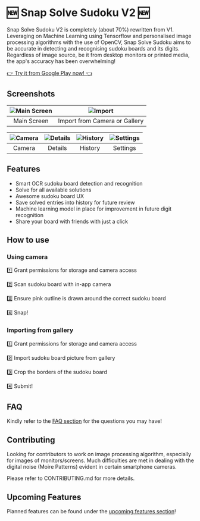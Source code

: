 # 🆕 Snap Solve Sudoku V2 🆕

Snap Solve Sudoku V2 is completely (about 70%) rewritten from V1. Leveraging on Machine Learning using Tensorflow and personalised image processing algorithms with the use of OpenCV, Snap Solve Sudoku aims to be accurate in detecting and recognising sudoku boards and its digits. Regardless of image source, be it from desktop monitors or printed media, the app's accuracy has been overwhelming!

[👉 Try it from Google Play now! 👈](https://play.google.com/store/apps/details?id=com.beebeeoii.snapsolvesudoku)

## Screenshots

| ![Main Screen](../v2/screenshots/main_screen.jpg) | ![Import](../v2/screenshots/import.jpg) |
|:-------------------:|:--------------:|
| Main Screen | Import from Camera or Gallery |

| ![Camera](../v2/screenshots/camera.jpg) | ![Details](../v2/screenshots/details.jpg) | ![History](../v2/screenshots/history.jpg) | ![Settings](../v2/screenshots/settings.jpg) |
|:--------------:|:---------------:|:---------------:|:----------------:|
| Camera         | Details         | History         | Settings         |

## Features

- Smart OCR sudoku board detection and recognition
- Solve for all available solutions
- Awesome sudoku board UX
- Save solved entries into history for future review
- Machine learning model in place for improvement in future digit recognition
- Share your board with friends with just a click

## How to use

### Using camera

1️⃣ Grant permissions for storage and camera access

2️⃣ Scan sudoku board with in-app camera

3️⃣ Ensure pink outline is drawn around the correct sudoku board

4️⃣ Snap!

### Importing from gallery

1️⃣ Grant permissions for storage and camera access

2️⃣ Import sudoku board picture from gallery

3️⃣ Crop the borders of the sudoku board

4️⃣ Submit!

## FAQ

Kindly refer to the [FAQ section](FAQ.md) for the questions you may have!

## Contributing

Looking for contributors to work on image processing algorithm, especially for images of monitors/screens. Much difficulties are met in dealing with the digital noise (Moire Patterns) evident in certain smartphone cameras.

Please refer to CONTRIBUTING.md for more details.

## Upcoming Features

Planned features can be found under the [upcoming features section](UPCOMING_FEATURES.md)!
